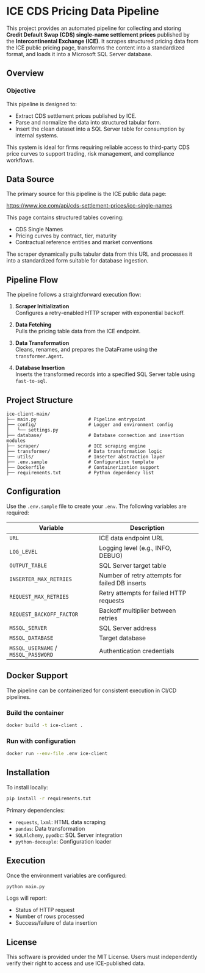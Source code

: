 # ICE CDS Pricing Data Pipeline

This project provides an automated pipeline for collecting and storing **Credit Default Swap (CDS) single-name settlement prices** published by the **Intercontinental Exchange (ICE)**. It scrapes structured pricing data from the ICE public pricing page, transforms the content into a standardized format, and loads it into a Microsoft SQL Server database.

## Overview

### Objective

This pipeline is designed to:

- Extract CDS settlement prices published by ICE.
- Parse and normalize the data into structured tabular form.
- Insert the clean dataset into a SQL Server table for consumption by internal systems.

This system is ideal for firms requiring reliable access to third-party CDS price curves to support trading, risk management, and compliance workflows.

## Data Source

The primary source for this pipeline is the ICE public data page:

https://www.ice.com/api/cds-settlement-prices/icc-single-names

This page contains structured tables covering:

- CDS Single Names
- Pricing curves by contract, tier, maturity
- Contractual reference entities and market conventions

The scraper dynamically pulls tabular data from this URL and processes it into a standardized form suitable for database ingestion.

## Pipeline Flow

The pipeline follows a straightforward execution flow:

1. **Scraper Initialization**  
   Configures a retry-enabled HTTP scraper with exponential backoff.

2. **Data Fetching**  
   Pulls the pricing table data from the ICE endpoint.

3. **Data Transformation**  
   Cleans, renames, and prepares the DataFrame using the `transformer.Agent`.

4. **Database Insertion**  
   Inserts the transformed records into a specified SQL Server table using `fast-to-sql`.

## Project Structure

```
ice-client-main/
├── main.py                   # Pipeline entrypoint
├── config/                   # Logger and environment config
│   └── settings.py
├── database/                 # Database connection and insertion modules
├── scraper/                  # ICE scraping engine
├── transformer/              # Data transformation logic
├── utils/                    # Inserter abstraction layer
├── .env.sample               # Configuration template
├── Dockerfile                # Containerization support
├── requirements.txt          # Python dependency list
```

## Configuration

Use the `.env.sample` file to create your `.env`. The following variables are required:

| Variable | Description |
|----------|-------------|
| `URL` | ICE data endpoint URL |
| `LOG_LEVEL` | Logging level (e.g., INFO, DEBUG) |
| `OUTPUT_TABLE` | SQL Server target table |
| `INSERTER_MAX_RETRIES` | Number of retry attempts for failed DB inserts |
| `REQUEST_MAX_RETRIES` | Retry attempts for failed HTTP requests |
| `REQUEST_BACKOFF_FACTOR` | Backoff multiplier between retries |
| `MSSQL_SERVER` | SQL Server address |
| `MSSQL_DATABASE` | Target database |
| `MSSQL_USERNAME` / `MSSQL_PASSWORD` | Authentication credentials |

## Docker Support

The pipeline can be containerized for consistent execution in CI/CD pipelines.

### Build the container
```bash
docker build -t ice-client .
```

### Run with configuration
```bash
docker run --env-file .env ice-client
```

## Installation

To install locally:

```bash
pip install -r requirements.txt
```

Primary dependencies:
- `requests`, `lxml`: HTML data scraping
- `pandas`: Data transformation
- `SQLAlchemy`, `pyodbc`: SQL Server integration
- `python-decouple`: Configuration loader

## Execution

Once the environment variables are configured:

```bash
python main.py
```

Logs will report:
- Status of HTTP request
- Number of rows processed
- Success/failure of data insertion

## License

This software is provided under the MIT License. Users must independently verify their right to access and use ICE-published data.
